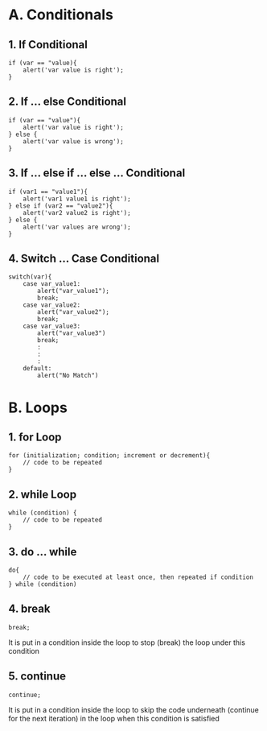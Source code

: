 # A. Conditionals
## 1. If Conditional
    if (var == "value){
        alert('var value is right');
    }
## 2. If ... else Conditional
    if (var == "value"){
        alert('var value is right');
    } else {
        alert('var value is wrong');
    }
## 3. If ... else if ... else ... Conditional
    if (var1 == "value1"){
        alert('var1 value1 is right');
    } else if (var2 == "value2"){
        alert('var2 value2 is right');
    } else {
        alert('var values are wrong');
    }
## 4. Switch ... Case Conditional
    switch(var){
        case var_value1:
            alert("var_value1");
            break;
        case var_value2:
            alert("var_value2");
            break;
        case var_value3:
            alert("var_value3")
            break;
            :
            :
            :
        default:
            alert("No Match")

# B. Loops
## 1. for Loop
    for (initialization; condition; increment or decrement){
        // code to be repeated
    }
## 2. while Loop
    while (condition) {
        // code to be repeated
    }
## 3. do ... while
    do{
        // code to be executed at least once, then repeated if condition
    } while (condition)
## 4. break
    break;
It is put in a condition inside the loop to stop (break) the loop under this condition
## 5. continue
    continue;
It is put in a condition inside the loop to skip the code underneath (continue for the next iteration) in the loop when this condition is satisfied
